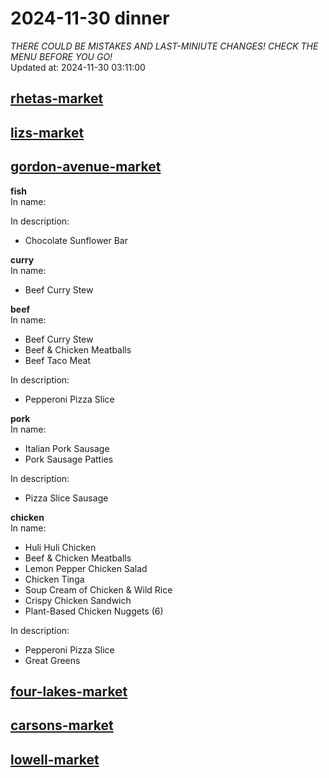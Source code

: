 # 2024-11-30 dinner  
*THERE COULD BE MISTAKES AND LAST-MINIUTE CHANGES! CHECK THE MENU BEFORE YOU GO!*  
Updated at: 2024-11-30 03:11:00  
## [rhetas-market](https://wisc-housingdining.nutrislice.com/menu/rhetas-market/dinner/2024-11-30)  
## [lizs-market](https://wisc-housingdining.nutrislice.com/menu/lizs-market/dinner/2024-11-30)  
## [gordon-avenue-market](https://wisc-housingdining.nutrislice.com/menu/gordon-avenue-market/dinner/2024-11-30)  
**fish**  
In name:   
  
In description:   
 - Chocolate Sunflower Bar  
  
**curry**  
In name:   
 - Beef Curry Stew  
  
**beef**  
In name:   
 - Beef Curry Stew  
 - Beef & Chicken Meatballs  
 - Beef Taco Meat  
  
In description:   
 - Pepperoni Pizza Slice  
  
**pork**  
In name:   
 - Italian Pork Sausage  
 - Pork Sausage Patties  
  
In description:   
 - Pizza Slice Sausage  
  
**chicken**  
In name:   
 - Huli Huli Chicken  
 - Beef & Chicken Meatballs  
 - Lemon Pepper Chicken Salad  
 - Chicken Tinga  
 - Soup Cream of Chicken & Wild Rice  
 - Crispy Chicken Sandwich  
 - Plant-Based Chicken Nuggets (6)  
  
In description:   
 - Pepperoni Pizza Slice  
 - Great Greens  
  
## [four-lakes-market](https://wisc-housingdining.nutrislice.com/menu/four-lakes-market/dinner/2024-11-30)  
## [carsons-market](https://wisc-housingdining.nutrislice.com/menu/carsons-market/dinner/2024-11-30)  
## [lowell-market](https://wisc-housingdining.nutrislice.com/menu/lowell-market/dinner/2024-11-30)  
  
